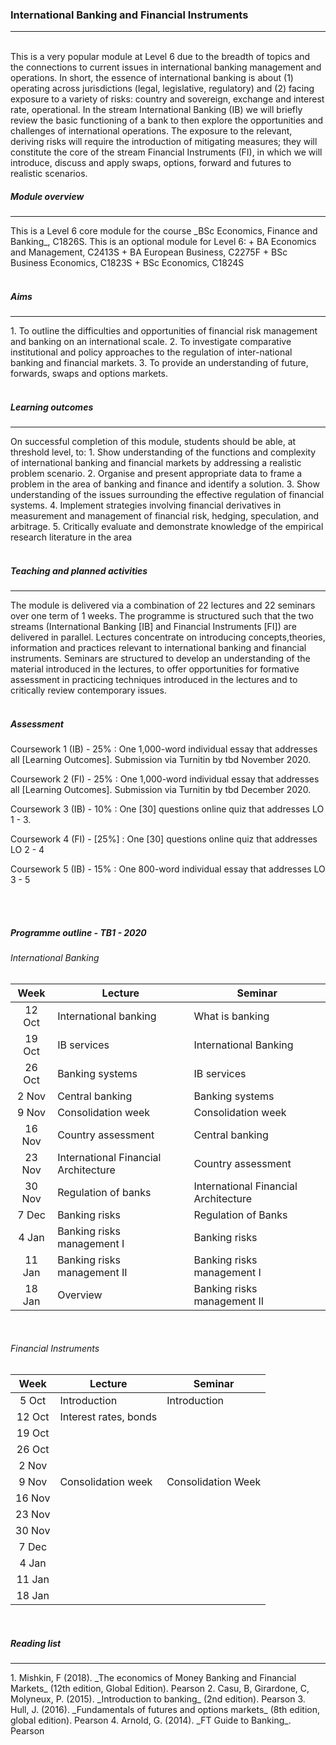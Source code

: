 ---
---

<h3>International Banking and Financial Instruments</h3>
<hr />
<br>
This is a very popular module at Level 6 due to the breadth of topics and the connections to current issues in international banking management and operations.
In short, the essence of international banking is about (1) operating across jurisdictions (legal, legislative, regulatory) and (2) facing exposure to a variety of risks: country and sovereign, exchange and interest rate, operational. In the stream International Banking (IB) we will briefly review the basic functioning of a bank to then explore the opportunities and challenges of international operations. The exposure to the relevant, deriving risks will require the introduction of mitigating measures; they will constitute the core of the stream Financial Instruments (FI), in which we will introduce, discuss and apply swaps, options, forward and futures to realistic scenarios.        
<h5>Module overview</h5>
<hr />
This is a Level 6 core module for the course _BSc Economics, Finance and Banking_, C1826S. This is an optional module for Level 6:
+ BA Economics and Management, C2413S
+ BA European Business, C2275F
+ BSc Business Economics, C1823S
+ BSc Economics, C1824S
<br><br>
<h5>Aims</h5>
<hr />
1. To outline the difficulties and opportunities of financial risk management and banking on an international scale.
2. To investigate comparative institutional and policy approaches to the regulation of inter-national banking and financial markets.
3. To provide an understanding of future, forwards, swaps and options markets.
<br><br>
<h5>Learning outcomes</h5>
<hr>
On successful completion of this module, students should be able, at threshold level, to:
1. Show understanding of the functions and complexity of international banking and financial markets by addressing a realistic problem scenario.
2. Organise and present appropriate data to frame a problem in the area of banking and finance and identify a solution.
3. Show understanding of the issues surrounding the effective regulation of financial systems.
4. Implement strategies involving financial derivatives in measurement and management of financial risk, hedging, speculation, and arbitrage.
5. Critically evaluate and demonstrate knowledge of the empirical research literature in the area
<br><br>
<h5>Teaching and planned activities</h5>
<hr>
The module is delivered via a combination of 22 lectures and 22 seminars over one term of 1 weeks. The programme is structured such that the two streams (International Banking [IB] and Financial Instruments [FI]) are delivered in parallel.
Lectures concentrate on introducing concepts,theories, information and practices relevant to international banking and financial instruments.
Seminars are structured to develop an understanding of the material introduced in the lectures, to offer opportunities for formative assessment in practicing techniques introduced in the lectures and to critically review contemporary issues.
<br><br>
<h5>Assessment</h5>

Coursework 1 (IB) - 25%
: One 1,000-word individual essay that addresses all [Learning Outcomes]. Submission via Turnitin by tbd November 2020.

Coursework 2 (FI) - 25%
: One 1,000-word individual essay that addresses all [Learning Outcomes]. Submission via Turnitin by tbd December 2020.

Coursework 3 (IB) - 10%
: One [30] questions online quiz that addresses LO 1 - 3.

Coursework 4 (FI) - [25%]
: One [30] questions online quiz that addresses LO 2 - 4

Coursework 5 (IB) - 15%
: One 800-word individual essay that addresses LO 3 - 5

<br><br>
<h5>Programme outline - TB1 - 2020</h5>

<h6>International Banking</h6>

|  Week  | Lecture                              | Seminar                              |
|:------:|--------------------------------------|--------------------------------------|
| 12 Oct | International banking                | What is banking                      |
| 19 Oct | IB services                          | International Banking                |
| 26 Oct | Banking systems                      | IB services                          |
|  2 Nov | Central banking                      | Banking systems                      |
|  9 Nov | Consolidation week                   | Consolidation week                   |
| 16 Nov | Country assessment                   | Central banking                      |
| 23 Nov | International Financial Architecture | Country assessment                   |
| 30 Nov | Regulation of banks                  | International Financial Architecture |
|  7 Dec | Banking risks                        | Regulation of Banks                  |
|  4 Jan | Banking risks management I           | Banking risks                        |
| 11 Jan | Banking risks management II          | Banking risks management I           |
| 18 Jan | Overview                             | Banking risks management II          |

<br>
<h6>Financial Instruments</h6>

|  Week  | Lecture                              | Seminar                              |
|:------:|--------------------------------------|--------------------------|
|  5 Oct | Introduction                         | Introduction             |
| 12 Oct | Interest rates, bonds                |     |
| 19 Oct |                       |               |
| 26 Oct |                       |           |
|  2 Nov |                    |           |
|  9 Nov | Consolidation week                   | Consolidation Week       |
| 16 Nov |  |        |
| 23 Nov |                   |  |
| 30 Nov |                         |       |
|  7 Dec |            |             |
|  4 Jan |           | |
| 11 Jan |                              | |
| 18 Jan |                                      |                          |

<br>
<h5>Reading list</h5>
<hr>
1. Mishkin, F (2018). _The economics of Money Banking and Financial Markets_ (12th edition, Global Edition). Pearson
2. Casu, B, Girardone, C, Molyneux, P. (2015). _Introduction to banking_ (2nd edition). Pearson
3. Hull, J. (2016). _Fundamentals of futures and options markets_ (8th edition, global edition). Pearson
4. Arnold, G. (2014). _FT Guide to Banking_. Pearson
